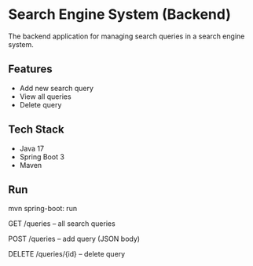 # Search Engine System (Backend)

The backend application for managing search queries in a search engine system.

## Features
- Add new search query
- View all queries
- Delete query

## Tech Stack
- Java 17
- Spring Boot 3
- Maven

## Run
mvn spring-boot: run

GET /queries – all search queries

POST /queries – add query (JSON body)

DELETE /queries/{id} – delete query
